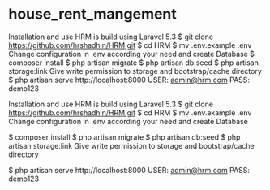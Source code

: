 # house_rent_mangement
Installation and use HRM is build using Laravel 5.3 $ git clone https://github.com/hrshadhin/HRM.git $ cd HRM $ mv .env.example .env Change configuration in .env according your need and create Database  $ composer install $ php artisan migrate $ php artisan db:seed $ php artisan storage:link Give write permission to storage and bootstrap/cache directory  $ php artisan serve http://localhost:8000  USER: admin@hrm.com  PASS: demo123


Installation and use
HRM is build using Laravel 5.3
$ git clone https://github.com/hrshadhin/HRM.git
$ cd HRM
$ mv .env.example .env
Change configuration in .env according your need and create Database

$ composer install
$ php artisan migrate
$ php artisan db:seed
$ php artisan storage:link
Give write permission to storage and bootstrap/cache directory

$ php artisan serve
http://localhost:8000 
USER: admin@hrm.com 
PASS: demo123
